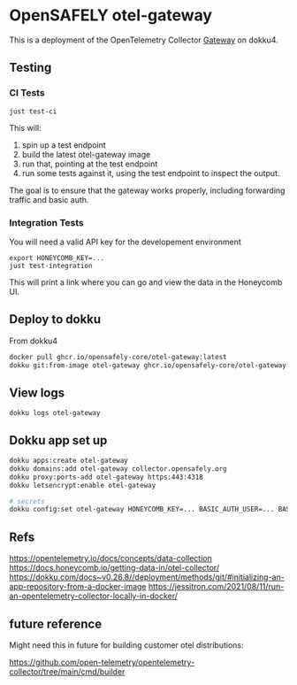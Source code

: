 # OpenSAFELY otel-gateway

This is a deployment of the OpenTelemetry Collector
[Gateway](https://opentelemetry.io/docs/concepts/data-collection/#deployment)
on dokku4.

## Testing

### CI Tests

```
just test-ci
```

This will:
  
1. spin up a test endpoint
2. build the latest otel-gateway image
3. run that, pointing at the test endpoint
4. run some tests against it, using the test endpoint to inspect the output.

The goal is to ensure that the gateway works properly, including forwarding
traffic and basic auth.

### Integration Tests

You will need a valid API key for the developement environment

```
export HONEYCOMB_KEY=...
just test-integration
```

This will print a link where you can go and view the data in the Honeycomb UI.


## Deploy to dokku

From dokku4

```bash
docker pull ghcr.io/opensafely-core/otel-gateway:latest
dokku git:from-image otel-gateway ghcr.io/opensafely-core/otel-gateway:latest
```

## View logs

```
dokku logs otel-gateway
```


## Dokku app set up

```bash
dokku apps:create otel-gateway
dokku domains:add otel-gateway collector.opensafely.org
dokku proxy:ports-add otel-gateway https:443:4318
dokku letsencrypt:enable otel-gateway

# secrets
dokku config:set otel-gateway HONEYCOMB_KEY=... BASIC_AUTH_USER=... BASIC_AUTH_PASSWORD=...

```



## Refs

https://opentelemetry.io/docs/concepts/data-collection
https://docs.honeycomb.io/getting-data-in/otel-collector/
https://dokku.com/docs~v0.26.8//deployment/methods/git/#initializing-an-app-repository-from-a-docker-image
https://jessitron.com/2021/08/11/run-an-opentelemetry-collector-locally-in-docker/

## future reference

Might need this in future for building customer otel distributions:

https://github.com/open-telemetry/opentelemetry-collector/tree/main/cmd/builder
